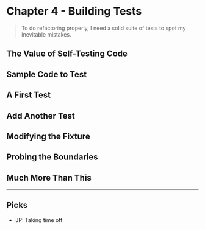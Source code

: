 # Chapter 4 - Building Tests

> To do refactoring properly, I need a solid suite of tests to spot my inevitable mistakes.

## The Value of Self-Testing Code

## Sample Code to Test

## A First Test

## Add Another Test

## Modifying the Fixture

## Probing the Boundaries

## Much More Than This

---

## Picks

- JP: Taking time off
